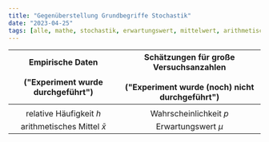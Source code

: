 ```yaml
---
title: "Gegenüberstellung Grundbegriffe Stochastik"
date: "2023-04-25"
tags: [alle, mathe, stochastik, erwartungswert, mittelwert, arithmetisches_mittel, relative_häufigkeit, wahrscheinlichkeit]
---
```


| Empirische Daten<br><br>("Experiment wurde durchgeführt") | Schätzungen für große Versuchsanzahlen<br><br>("Experiment wurde (noch) nicht durchgeführt") |
|:---------------------------------------------------------:|:--------------------------------------------------------------------------------------------:|
|                                                           |                                                                                              |
|                  relative Häufigkeit $h$                  |                                    Wahrscheinlichkeit $p$                                    |
|              arithmetisches Mittel $\bar{x}$              |                                     Erwartungswert $\mu$                                     |


